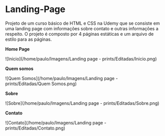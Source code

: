 # Landing-Page

Projeto de um curso básico de HTML e CSS na Udemy que se consiste em uma landing page com informações sobre contato e outras informações a respeito.
O projeto é composto por 4 páginas estáticas e um arquivo de estilo para as páginas.

**Home Page**

![Inicio](/home/paulo/Imagens/Landing page - prints/Editadas/Inicio.png)

**Quem somos**

![Quem Somos](/home/paulo/Imagens/Landing page - prints/Editadas/Quem Somos.png)

**Sobre**

![Sobre](/home/paulo/Imagens/Landing page - prints/Editadas/Sobre.png)

**Contato**

![Contato](/home/paulo/Imagens/Landing page - prints/Editadas/Contato.png)
